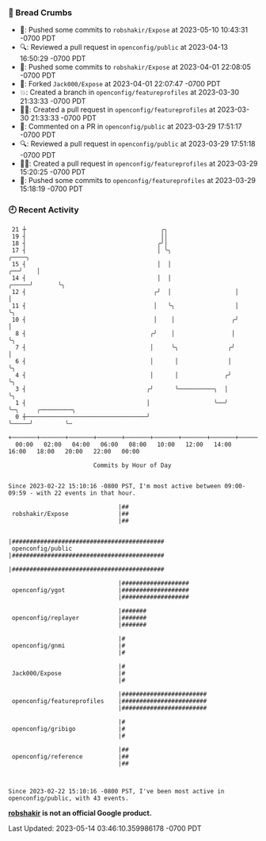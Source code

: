 ### 🍞 Bread Crumbs

 * 🚢: Pushed some commits to `robshakir/Expose` at 2023-05-10 10:43:31 -0700 PDT
 * 🔍: Reviewed a pull request in  `openconfig/public` at 2023-04-13 16:50:29 -0700 PDT
 * 🚢: Pushed some commits to `robshakir/Expose` at 2023-04-01 22:08:05 -0700 PDT
 * 🍴: Forked `Jack000/Expose` at 2023-04-01 22:07:47 -0700 PDT
 * 💥: Created a branch in `openconfig/featureprofiles` at 2023-03-30 21:33:33 -0700 PDT
 * ✍🏼: Created a pull request in `openconfig/featureprofiles` at 2023-03-30 21:33:33 -0700 PDT
 * 💬: Commented on a PR in  `openconfig/public` at 2023-03-29 17:51:17 -0700 PDT
 * 🔍: Reviewed a pull request in  `openconfig/public` at 2023-03-29 17:51:18 -0700 PDT
 * ✍🏼: Created a pull request in `openconfig/featureprofiles` at 2023-03-29 15:20:25 -0700 PDT
 * 🚢: Pushed some commits to `openconfig/featureprofiles` at 2023-03-29 15:18:19 -0700 PDT

### 🕘 Recent Activity
```
 21 ┼                                      ╭╮
 19 ┤                                      ││
 18 ┤                                     ╭╯│
 17 ┤                                     │ ╰╮                           ╭────╮
 15 ┤                                     │  │                        ╭──╯    │
 14 ┤                                     │  │                  ╭─────╯       ╰╮
 12 ┤                                    ╭╯  │                  │              │
 11 ┤                                    │   ╰╮                 │              ╰╮
 10 ┤                                    │    │                ╭╯               │
  8 ┤                                   ╭╯    │                │                ╰╮
  7 ┤                                   │     ╰╮              ╭╯                 │
  6 ┤                                   │      │              │                  ╰╮
  4 ┤                                   │      │             ╭╯                   ╰╮
  3 ┤                                  ╭╯      ╰──────────╮  │                     ╰╮
  1 ┤                                  │                  ╰──╯                      ╰─╮     ╭─────────╮
  0 ┼──────────────────────────────────╯                                              ╰─────╯         ╰─
    +───────+───────+───────+───────+───────+───────+───────+───────+───────+───────+───────+───────+────
  00:00   02:00   04:00   06:00   08:00   10:00   12:00   14:00   16:00   18:00   20:00   22:00   00:00   

						Commits by Hour of Day


Since 2023-02-22 15:10:16 -0800 PST, I'm most active between 09:00-09:59 - with 22 events in that hour.

```



```
                               |##
 robshakir/Expose              |##
                               |##

                               |###########################################
 openconfig/public             |###########################################
                               |###########################################

                               |###################
 openconfig/ygot               |###################
                               |###################

                               |#######
 openconfig/replayer           |#######
                               |#######

                               |#
 openconfig/gnmi               |#
                               |#

                               |#
 Jack000/Expose                |#
                               |#

                               |########################
 openconfig/featureprofiles    |########################
                               |########################

                               |#
 openconfig/gribigo            |#
                               |#

                               |##
 openconfig/reference          |##
                               |##



Since 2023-02-22 15:10:16 -0800 PST, I've been most active in openconfig/public, with 43 events.

```
**[robshakir](mailto:robjs@google.com) is not an official Google product.**  


Last Updated: 2023-05-14 03:46:10.359986178 -0700 PDT
